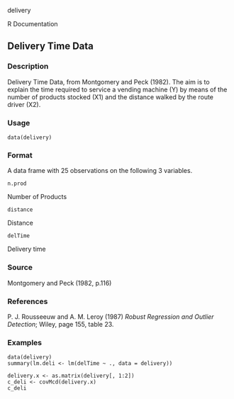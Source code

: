 delivery

R Documentation

## Delivery Time Data

### Description

Delivery Time Data, from Montgomery and Peck (1982). The aim is to explain the
time required to service a vending machine (Y) by means of the number of
products stocked (X1) and the distance walked by the route driver (X2).

### Usage

    data(delivery)

### Format

A data frame with 25 observations on the following 3 variables.

`n.prod`

Number of Products

`distance`

Distance

`delTime`

Delivery time

### Source

Montgomery and Peck (1982, p.116)

### References

P. J. Rousseeuw and A. M. Leroy (1987) _Robust Regression and Outlier
Detection_; Wiley, page 155, table 23.

### Examples

    
    data(delivery)
    summary(lm.deli <- lm(delTime ~ ., data = delivery))
    
    delivery.x <- as.matrix(delivery[, 1:2])
    c_deli <- covMcd(delivery.x)
    c_deli

